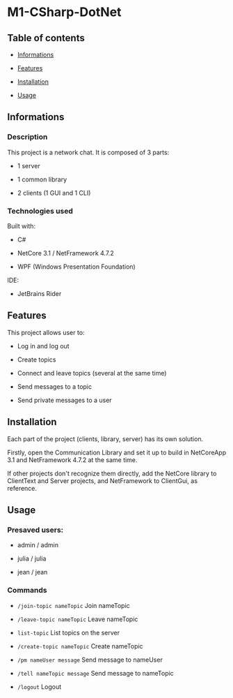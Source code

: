 # M1-CSharp-DotNet

## Table of contents

- [Informations](#Informations)

- [Features](#Features)

- [Installation](#Installation)

- [Usage](#Usage)

## Informations

### Description

This project is a network chat. It is composed of 3 parts:

- 1 server

- 1 common library

- 2 clients (1 GUI and 1 CLI)

### Technologies used

Built with:

- C#

- NetCore 3.1 / NetFramework 4.7.2

- WPF (Windows Presentation Foundation)

IDE:

- JetBrains Rider

## Features

This project allows user to:

- Log in and log out

- Create topics

- Connect and leave topics (several at the same time)

- Send messages to a topic

- Send private messages to a user

## Installation

Each part of the project (clients, library, server) has its own solution.

Firstly, open the Communication Library and set it up to build in NetCoreApp 3.1 and NetFramework 4.7.2 at the same time.

If other projects don't recognize them directly, add the NetCore library to ClientText and Server projects, and NetFramework to ClientGui, as reference.

## Usage

### Presaved users:

- admin / admin

- julia / julia

- jean / jean

### Commands

- `/join-topic nameTopic` Join nameTopic

- `/leave-topic nameTopic` Leave  nameTopic

- `list-topic` List topics on the server

- `/create-topic nameTopic` Create nameTopic

- `/pm nameUser message` Send message to nameUser

- `/tell nameTopic message` Send message to nameTopic

- `/logout` Logout
